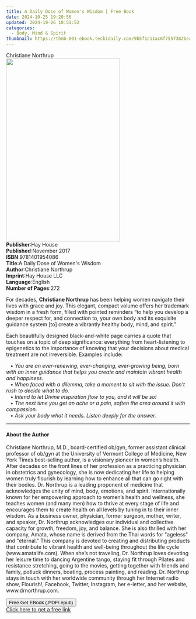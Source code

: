 ```yaml
---
title: A Daily Dose of Women's Wisdom | Free Book
date: 2024-10-25 19:20:56
updated: 2024-10-26 10:51:52
categories:
  - Body, Mind & Spirit
thumbnail: https://thmb-001-ebook.techidaily.com/9b5f1c11ac6f7557382bea9c0f3831c4a78e215bce04a94a66fb3547ef67e0c4.jpg
---
```

<main id="book-container">
  <div class="flex flex-col">
    <div class="book-brief flex-1 py-6 px-4 sm:p-6 md:py-10 md:px-8">
      <!-- brief-->
      <div class="book-brief-main">Christiane Northrup</div>
    </div>
    <div
      class="book-meta-info flex-1 grid gap-4 col-start-1 col-end-3 row-start-1 sm:mb-6 sm:grid-cols-4 lg:gap-6 lg:col-start-2 lg:row-end-6 lg:row-span-6 lg:mb-0"
    >
      <div
        class="book-meta-info-left place-content-center mt-4 p-4 text-sm leading-6 col-start-2 col-span-2 dark:text-slate-400"
      >
        <img
          class="w-full h-500 object-cover rounded-lg sm:h-255 sm:col-span-2 lg:col-span-full"
          src="https://img-001-ebook.techidaily.com/0880bb32f1c08566dbcf051228f6df68d9974d65b8f1b96ca1a8b41087b85f21.jpg"
          alt=""
          width="312"
          height="500"
        />
      </div>
      <div
        class="book-meta-info-right mt-2 col-start-1 row-start-2 col-span-3 self-center"
      >
        <!-- meta data  -->
        <div class="flex flex-col px-4 md:px-8">
          <div class="flex-1">
            <strong>Publisher</strong>:<span class="px-2">Hay House</span>
          </div>
          <div class="flex-1">
            <strong>Published</strong>:<span class="px-2">November 2017</span>
          </div>
          <div class="flex-1">
            <strong>ISBN</strong>:<span class="px-2">9781401954086</span>
          </div>
          <div class="flex-1">
            <strong>Title</strong>:<span class="px-2"
              >A Daily Dose of Women&#39;s Wisdom</span
            >
          </div>
          <div class="flex-1">
            <strong>Author</strong>:<span class="px-2"
              >Christiane Northrup</span
            >
          </div>
          <div class="flex-1">
            <strong>Imprint</strong>:<span class="px-2">Hay House LLC</span>
          </div>
          <div class="flex-1">
            <strong>Language</strong>:<span class="px-2">English</span>
          </div>
          <div class="flex-1">
            <strong>Number of Pages</strong>:<span class="px-2">272</span>
          </div>
        </div>
      </div>
    </div>
    <div class="book-description flex-1 py-6 px-4 sm:p-6 md:py-10 md:px-8">
      <div class="book-description-main">
        <div accordion-content="" id="description">
          <p>
            For decades, <b>Christiane Northrup</b> has been helping women
            navigate their lives with grace and joy. This elegant, compact
            volume offers her trademark wisdom in a fresh form, filled with
            pointed reminders “to help you develop a deeper respect for, and
            connection to, your own body and its exquisite guidance system [to]
            create a vibrantly healthy body, mind, and spirit.”
          </p>
          <p>
            Each beautifully designed black-and-white page carries a quote that
            touches on a topic of deep significance: everything from
            heart-listening to epigenetics to the importance of knowing that
            your decisions about medical treatment are not irreversible.
            Examples include:
          </p>
          &nbsp;&nbsp;&nbsp;•&nbsp;<i
            >You are an ever-renewing, ever-changing, ever-growing being, born
            with an inner guidance that helps you create and maintain vibrant
            health and happiness.</i
          >
          <br />&nbsp;&nbsp;&nbsp;•&nbsp;<i
            >When faced with a dilemma, take a moment to sit with the issue.
            Don’t rush to decide what to do.</i
          >
          <br />&nbsp;&nbsp;&nbsp;•&nbsp;<i
            >Intend to let Divine inspiration flow to you, and it will be so!</i
          >
          <br />&nbsp;&nbsp;&nbsp;•&nbsp;<i
            >The next time you get an ache or a pain, soften the area around it
            with compassion.</i
          >
          <br />&nbsp;&nbsp;&nbsp;•&nbsp;<i
            >Ask your body what it needs. Listen deeply for the answer.</i
          >
        </div>
        <div class="accordion-fader"></div>
      </div>
    </div>
    <div class="book-excerpts flex-1 py-6 px-4 sm:p-6 md:py-10 md:px-8">
      <!-- excerpts-->
      <div class="book-excerpts-main">
        <hr />
        <h4 class="placeholder placeholder-heading">
          <span>About the Author</span>
        </h4>
        <p>
          Christiane Northrup, M.D., board-certified ob/gyn, former assistant
          clinical professor of ob/gyn at the University of Vermont College of
          Medicine, New York Times best-selling author, is a visionary pioneer
          in women’s health. After decades on the front lines of her profession
          as a practicing physician in obstetrics and gynecology, she is now
          dedicating her life to helping women truly flourish by learning how to
          enhance all that can go right with their bodies. Dr. Northrup is a
          leading proponent of medicine that acknowledges the unity of mind,
          body, emotions, and spirit. Internationally known for her empowering
          approach to women’s health and wellness, she teaches women (and many
          men) how to thrive at every stage of life and encourages them to
          create health on all levels by tuning in to their inner wisdom. As a
          business owner, physician, former surgeon, mother, writer, and
          speaker, Dr. Northrup acknowledges our individual and collective
          capacity for growth, freedom, joy, and balance. She is also thrilled
          with her company, Amata, whose name is derived from the Thai words for
          "ageless" and "eternal." This company is devoted to creating and
          distributing products that contribute to vibrant health and well-being
          throughout the life cycle (www.amatalife.com). When she’s not
          traveling, Dr. Northrup loves devoting her leisure time to dancing
          Argentine tango, staying fit through Pilates and resistance
          stretching, going to the movies, getting together with friends and
          family, potluck dinners, boating, process painting, and reading. Dr.
          Northrup stays in touch with her worldwide community through her
          Internet radio show, Flourish!, Facebook, Twitter, Instagram, her
          e-letter, and her website, www.drnorthrup.com.
        </p>
      </div>
    </div>
    <div
      class="book-about-author flex-1 py-6 px-4 sm:p-6 md:py-10 md:px-8"
    ></div>
    <div class="book-free-get flex-1 py-6 px-4 sm:p-6 md:py-10 md:px-8">
      <button
        id="btn-free-get"
        class="bg-blue-500 hover:bg-blue-700 text-white font-bold py-2 px-4 rounded"
      >
        Free Get EBook (.PDF/.epub)
      </button>
      <div id="countdown-display" class="px-2 text-lg mt-2"></div>
      <a
        id="free-link"
        class="hidden bg-blue-500 hover:bg-blue-700 text-white font-bold py-2 px-4 rounded"
        href="https://www.ebooks.com/en-us/book/96317298/a-daily-dose-of-women-s-wisdom/christiane-northrup/"
        target="_blank"
        >Click here to get a free link</a
      >
    </div>
    <script>
      let countdownTime = 0;
      let countdownInterval = null;
      document
        .getElementById('btn-free-get')
        .addEventListener('click', startCountdown);
      function startCountdown() {
        countdownTime = new Date().getTime() + 60000 * 3;
        countdownInterval = setInterval(updateCountdown, 1000);
        document.getElementById('btn-free-get').disabled = true;
        document
          .getElementById('btn-free-get')
          .classList.add('bg-gray-500', 'cursor-not-allowed');
      }
      function updateCountdown() {
        let currentTime = new Date().getTime();
        let timeLeft = countdownTime - currentTime;
        let secondsLeft = Math.floor(timeLeft / 1000);
        document.getElementById('countdown-display').innerHTML =
          `Remaining time: ${secondsLeft} seconds.`;
        if (secondsLeft <= 0) {
          clearInterval(countdownInterval);
          document.getElementById('btn-free-get').classList.add('hidden');
          document.getElementById('free-link').classList.remove('hidden');
          document.getElementById('countdown-display').innerHTML = '';
        }
      }
    </script>
  </div>
</main>
